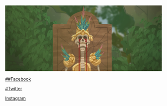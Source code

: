 ![grafica/illustrazione](https://github.com/drimos/drimos.github.io/blob/main/50_Digitale_2.jpg?raw=true)

[##Facebook](https://www.facebook.com/Paperaz)

[#Twitter](https://twitter.com/itsPapaz)

[Instagram](https://www.instagram.com/itspapaz/)
